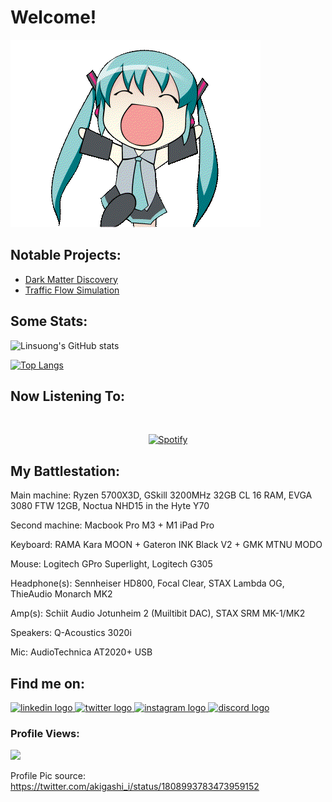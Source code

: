 # Welcome!

![Miku Hi GIF](https://github.com/linsuong/linsuong/blob/main/miku%20hi.gif) 

## Notable Projects:
- [Dark Matter Discovery](https://github.com/linsuong/DarkMatterDiscovery)
- [Traffic Flow Simulation](https://github.com/linsuong/TrafficFlowSim)

## Some Stats:

![Linsuong's GitHub stats](https://github-readme-stats.vercel.app/api?username=linsuong&show=reviewsprs_merged,prs_merged_percentage&show_icons=true&theme=transparent&locale=en&hide_border=false&order=1)
  
[![Top Langs](https://github-readme-stats.vercel.app/api/top-langs/?username=linsuong&theme=transparent)](https://github.com/linsuong/github-readme-stats)


## Now Listening To:
&nbsp;<div align="center">
  [![Spotify](https://linsuong.vercel.app/api/spotify?background_color=0d1117&border_color=ffffff)](https://open.spotify.com/user/0m5y60fqne3yv9p60mouq28zc?si=48489360233944b7)
  
</div>

## My Battlestation:
Main machine: Ryzen 5700X3D, GSkill 3200MHz 32GB CL 16 RAM, EVGA 3080 FTW 12GB, Noctua NHD15 in the Hyte Y70

Second machine: Macbook Pro M3 + M1 iPad Pro

Keyboard: RAMA Kara MOON + Gateron INK Black V2 + GMK MTNU MODO

Mouse: Logitech GPro Superlight, Logitech G305

Headphone(s): Sennheiser HD800, Focal Clear, STAX Lambda OG, ThieAudio Monarch MK2

Amp(s): Schiit Audio Jotunheim 2 (Muiltibit DAC), STAX SRM MK-1/MK2

Speakers: Q-Acoustics 3020i

Mic: AudioTechnica AT2020+ USB

## Find me on:
<div align="left">
  <a href="https://www.linkedin.com/in/chin-phin-ong-32502125a" target="_blank">
    <img src="https://raw.githubusercontent.com/maurodesouza/profile-readme-generator/master/src/assets/icons/social/linkedin/default.svg" width="52" height="40" alt="linkedin logo"  />
  </a>
  <a href="https://twitter.com/linusong_phys" target="_blank">
    <img src="https://raw.githubusercontent.com/maurodesouza/profile-readme-generator/master/src/assets/icons/social/twitter/default.svg" width="52" height="40" alt="twitter logo"  />
  </a>
  <a href="https://www.instagram.com/linusong/" target="_blank">
    <img src="https://raw.githubusercontent.com/maurodesouza/profile-readme-generator/master/src/assets/icons/social/instagram/default.svg" width="52" height="40" alt="instagram logo"  />
  </a>
  <a href="discordapp.com/users/386859915156914181" target="_blank">
    <img src="https://raw.githubusercontent.com/maurodesouza/profile-readme-generator/master/src/assets/icons/social/discord/default.svg" width="52" height="40" alt="discord logo"  />
  </a>
</div>

### Profile Views:
<div align="left">
  <img src="https://profile-counter.glitch.me/linsuong/count.svg?"  />
</div>

Profile Pic source: https://twitter.com/akigashi_i/status/1808993783473959152
